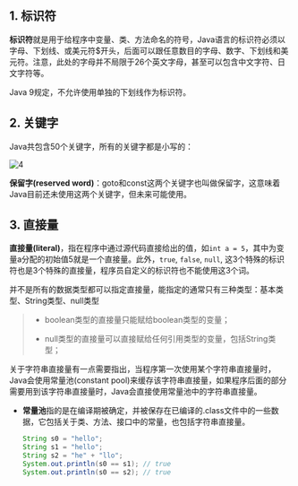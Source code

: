 ## 1. 标识符

**标识符**就是用于给程序中变量、类、方法命名的符号，Java语言的标识符必须以字母、下划线、或美元符$开头，后面可以跟任意数目的字母、数字、下划线和美元符。注意，此处的字母并不局限于26个英文字母，甚至可以包含中文字符、日文字符等。

Java 9规定，不允许使用单独的下划线作为标识符。

## 2. 关键字

Java共包含50个关键字，所有的关键字都是小写的：

![4](https://chua-n.gitee.io/figure-bed/notebook/Java/4.png)

**保留字(reserved word)**：goto和const这两个关键字也叫做保留字，这意味着Java目前还未使用这两个关键字，但未来可能使用。

## 3. 直接量

**直接量(literal)**，指在程序中通过源代码直接给出的值，如`int a = 5`，其中为变量a分配的初始值5就是一个直接量。此外，`true`, `false`, `null`, 这3个特殊的标识符也是3个特殊的直接量，程序员自定义的标识符也不能使用这3个词。

并不是所有的数据类型都可以指定直接量，能指定的通常只有三种类型：基本类型、String类型、null类型

> - boolean类型的直接量只能赋给boolean类型的变量；
>
> - null类型的直接量可以直接赋给任何引用类型的变量，包括String类型；

关于字符串直接量有一点需要指出，当程序第一次使用某个字符串直接量时，Java会使用常量池(constant pool)来缓存该字符串直接量，如果程序后面的部分需要用到该字符串直接量时，Java会直接使用常量池中的字符串直接量。

- **常量池**指的是在编译期被确定，并被保存在已编译的.class文件中的一些数据，它包括关于类、方法、接口中的常量，也包括字符串直接量。

    ```java
    String s0 = "hello";
    String s1 = "hello";
    String s2 = "he" + "llo";
    System.out.println(s0 == s1); // true
    System.out.println(s0 == s2); // true
    ```

    

    